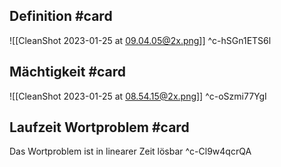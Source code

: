 ## Definition #card 
![[CleanShot 2023-01-25 at 09.04.05@2x.png]]
^c-hSGn1ETS6l

## Mächtigkeit #card 
![[CleanShot 2023-01-25 at 08.54.15@2x.png]]
^c-oSzmi77YgI

## Laufzeit Wortproblem #card 
Das Wortproblem ist in linearer Zeit lösbar
^c-Cl9w4qcrQA